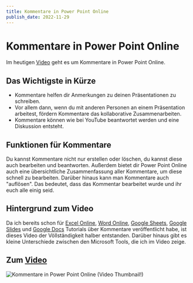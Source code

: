 ```yaml
---
title: Kommentare in Power Point Online
publish_date: 2022-11-29
---
```


# Kommentare in Power Point Online

Im heutigen [Video](https://youtu.be/aadniqBqBLY) geht es um Kommentare in Power Point Online. 

## Das Wichtigste in Kürze

- Kommentare helfen dir Anmerkungen zu deinen Präsentationen zu schreiben.
- Vor allem dann, wenn du mit anderen Personen an einem Präsentation arbeitest, fördern Kommentare das kollaborative Zusammenarbeiten.
- Kommentare können wie bei YouTube beantwortet werden und eine Diskussion entsteht.

## Funktionen für Kommentare

Du kannst Kommentare nicht nur erstellen oder löschen, du kannst diese auch bearbeiten und beantworten. Außerdem bietet dir Power Point Online auch eine übersichtliche Zusammenfassung aller Kommentare, um diese schnell zu bearbeiten. Darüber hinaus kann man Kommentare auch "auflösen". Das bedeutet, dass das Kommentar bearbeitet wurde und ihr euch alle einig seid.

## Hintergrund zum Video

Da ich bereits schon für [Excel Online](https://youtu.be/qVRt84rxyS8), [Word Online](https://youtu.be/GZFRazoViXs), [Google Sheets](https://youtu.be/90y2ZmgRlqo), [Google Slides](https://youtu.be/FCdRYkiKNpg) und [Google Docs](https://youtu.be/LjuzRuOJ7JI) Tutorials über Kommentare veröffentlicht habe, ist dieses Video der Völlständigkeit halber entstanden. Darüber hinaus gibt es kleine Unterschiede zwischen den Microsoft Tools, die ich im Video zeige.

## Zum [Video](https://youtu.be/aadniqBqBLY)

![Kommentare in Power Point Online (Video Thumbnail!)](../thumbnails/Fertig401.jpg "Kommentare in Power Point Online (Video Thumbnail!)")